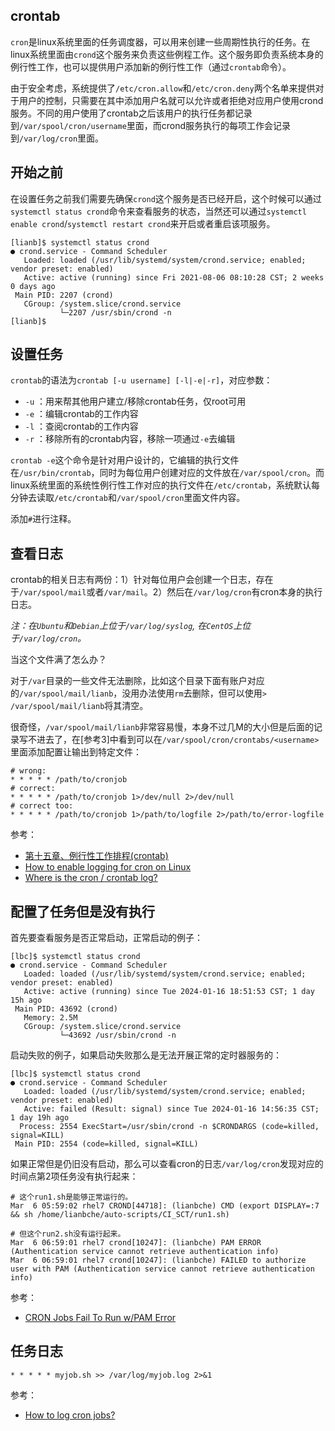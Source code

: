 ## crontab

`cron`是linux系统里面的任务调度器，可以用来创建一些周期性执行的任务。在linux系统里面由`crond`这个服务来负责这些例程工作。这个服务即负责系统本身的例行性工作，也可以提供用户添加新的例行性工作（通过`crontab`命令）。

由于安全考虑，系统提供了`/etc/cron.allow`和`/etc/cron.deny`两个名单来提供对于用户的控制，只需要在其中添加用户名就可以允许或者拒绝对应用户使用crond服务。不同的用户使用了crontab之后该用户的执行任务都记录到`/var/spool/cron/username`里面，而crond服务执行的每项工作会记录到`/var/log/cron`里面。


## 开始之前

在设置任务之前我们需要先确保`crond`这个服务是否已经开启，这个时候可以通过`systemctl status crond`命令来查看服务的状态，当然还可以通过`systemctl enable crond`/`systemctl restart crond`来开启或者重启该项服务。

```
[lianb]$ systemctl status crond
● crond.service - Command Scheduler
   Loaded: loaded (/usr/lib/systemd/system/crond.service; enabled; vendor preset: enabled)
   Active: active (running) since Fri 2021-08-06 08:10:28 CST; 2 weeks 0 days ago
 Main PID: 2207 (crond)
   CGroup: /system.slice/crond.service
           └─2207 /usr/sbin/crond -n
[lianb]$

```


## 设置任务

`crontab`的语法为`crontab [-u username] [-l|-e|-r]`，对应参数：

- `-u` ：用来帮其他用户建立/移除crontab任务，仅root可用
- `-e` ：编辑crontab的工作内容
- `-l` ：查阅crontab的工作内容
- `-r` ：移除所有的crontab内容，移除一项通过`-e`去编辑

`crontab -e`这个命令是针对用户设计的，它编辑的执行文件在`/usr/bin/crontab`，同时为每位用户创建对应的文件放在`/var/spool/cron`。而linux系统里面的系统性例行性工作对应的执行文件在`/etc/crontab`，系统默认每分钟去读取`/etc/crontab`和`/var/spool/cron`里面文件内容。

添加`#`进行注释。


## 查看日志

crontab的相关日志有两份：1）针对每位用户会创建一个日志，存在于`/var/spool/mail`或者`/var/mail`。2）然后在`/var/log/cron`有cron本身的执行日志。

*注：在`Ubuntu`和`Debian`上位于`/var/log/syslog`, 在`CentOS`上位于`/var/log/cron`。*

当这个文件满了怎么办？

对于`/var`目录的一些文件无法删除，比如这个目录下面有账户对应的`/var/spool/mail/lianb`，没用办法使用`rm`去删除，但可以使用`> /var/spool/mail/lianb`将其清空。

很奇怪，`/var/spool/mail/lianb`非常容易慢，本身不过几M的大小但是后面的记录写不进去了，在[参考3]中看到可以在`/var/spool/cron/crontabs/<username>`里面添加配置让输出到特定文件：

```
# wrong:
* * * * * /path/to/cronjob
# correct:
* * * * * /path/to/cronjob 1>/dev/null 2>/dev/null
# correct too:
* * * * * /path/to/cronjob 1>/path/to/logfile 2>/path/to/error-logfile
```

参考：

- [第十五章、例行性工作排程(crontab)](http://linux.vbird.org/linux_basic/0430cron.php)
- [How to enable logging for cron on Linux](https://www.techrepublic.com/article/how-to-enable-logging-for-cron-on-linux/)
- [Where is the cron / crontab log?](https://askubuntu.com/questions/56683/where-is-the-cron-crontab-log)

## 配置了任务但是没有执行

首先要查看服务是否正常启动，正常启动的例子：

```
[lbc]$ systemctl status crond
● crond.service - Command Scheduler
   Loaded: loaded (/usr/lib/systemd/system/crond.service; enabled; vendor preset: enabled)
   Active: active (running) since Tue 2024-01-16 18:51:53 CST; 1 day 15h ago
 Main PID: 43692 (crond)
   Memory: 2.5M
   CGroup: /system.slice/crond.service
           └─43692 /usr/sbin/crond -n
```

启动失败的例子，如果启动失败那么是无法开展正常的定时器服务的：

```
[lbc]$ systemctl status crond
● crond.service - Command Scheduler
   Loaded: loaded (/usr/lib/systemd/system/crond.service; enabled; vendor preset: enabled)
   Active: failed (Result: signal) since Tue 2024-01-16 14:56:35 CST; 1 day 19h ago
  Process: 2554 ExecStart=/usr/sbin/crond -n $CRONDARGS (code=killed, signal=KILL)
 Main PID: 2554 (code=killed, signal=KILL)
```

如果正常但是仍旧没有启动，那么可以查看cron的日志`/var/log/cron`发现对应的时间点第2项任务没有执行起来：

```
# 这个run1.sh是能够正常运行的。
Mar  6 05:59:02 rhel7 CROND[44718]: (lianbche) CMD (export DISPLAY=:7 && sh /home/lianbche/auto-scripts/CI_SCT/run1.sh)

# 但这个run2.sh没有运行起来。
Mar  6 06:59:01 rhel7 crond[10247]: (lianbche) PAM ERROR (Authentication service cannot retrieve authentication info)
Mar  6 06:59:01 rhel7 crond[10247]: (lianbche) FAILED to authorize user with PAM (Authentication service cannot retrieve authentication info)
```

参考：

- [CRON Jobs Fail To Run w/PAM Error](http://www.whitemiceconsulting.com/crondpamerror)


## 任务日志

```
* * * * * myjob.sh >> /var/log/myjob.log 2>&1
```

参考：

- [How to log cron jobs?](https://stackoverflow.com/questions/4811738/how-to-log-cron-jobs)